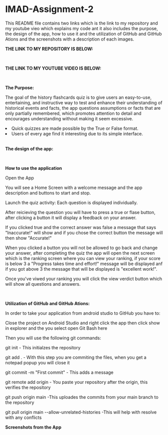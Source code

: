# IMAD-Assignment-2

This README file contains two links which is the link to my repository and my youtube vieo which explains my code ant it also includes the purpose, the design of the app, how to use it and the utilization of GitHub and GitHub Ations and the screenshots with a description of each images.


<b>THE LINK TO MY REPOSITORY IS BELOW:</b>

<br>

<b>THE LINK TO MY YOUTUBE VIDEO IS BELOW:</b>

<br>

<b>The Purpose:</b>

The goal of the history flashcards quiz is to give users an easy-to-use, entertaining, and instructive way to test and enhance their understanding of historical events and facts, the app
questions assumptions or facts that are only partially remembered, which promotes attention to detail and encourages understanding without making it seem excessive.

<li>Quick quizzes are made possible by the True or False format.</li>
<li>Users of every age find it interesting due to its simple interface.</li>

<br>

<b>The design of the app:</b>


<br>

<b>How to use the application</b>
 
Open the App

You will see a Home Screen with a welcome message and the app description and buttons to start and stop.

Launch the quiz activity: Each question is displayed individually.

After reicieving the question you will have to press a true or flase button, after clicking a button it will display a feedback on your answer. 

If you clicked true and the correct answer was false a message that says "Inaccurate!" will show and if you chose the correct button the message will then show "Accurate!"

When you clicked a button you will not be allowed to go back and change your answer, after completing the quiz the app will open the next screen which is the ranking screen where you can view your ranking, if your score is below 3 a "Progress takes time and effort!" message will be displayed anf if you got above 3 the message that will be displayed is "excellent work!".

Once you've viwed your ranking you will click the view verdict button which will show all questions and answers.

<br>

<b>Utilization of GitHub and GitHub Ations:</b>

In order to take your application from android studio to GitHub you have to:

Close the project on Android Studio and right click the app then click show in explorer and the you select open Git Bash here

Then you will use the following git commands:

git init - This initialzes the repository

git add . - With this step you are commiting the files, when you get a notepad popup you will close it

git commit -m "First commit" - This adds a message

git remote add origin <repository link>  - You paste your repository after the origin, this verifies the repository

git push origin main -This uploades the commits from your main branch to the repository

git pull origin main --allow-unrelated-histories -This will help with resolve with any conflicts

<b>Screenshots from the App</b>
